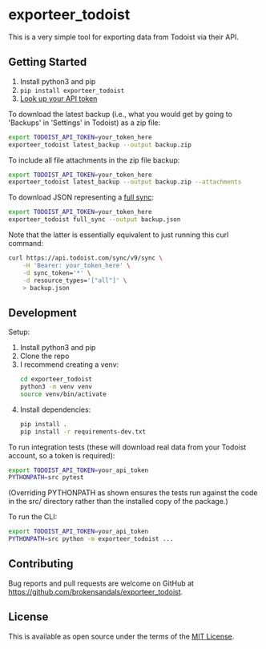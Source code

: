 # exporteer\_todoist

This is a very simple tool for exporting data from Todoist via their API.

## Getting Started

1. Install python3 and pip
2. `pip install exporteer_todoist`
3. [Look up your API token](https://todoist.com/prefs/integrations)

To download the latest backup (i.e., what you would get by going to 'Backups' in 'Settings' in Todoist) as a zip file:

```bash
export TODOIST_API_TOKEN=your_token_here
exporteer_todoist latest_backup --output backup.zip
```

To include all file attachments in the zip file backup:

```bash
export TODOIST_API_TOKEN=your_token_here
exporteer_todoist latest_backup --output backup.zip --attachments
```

To download JSON representing a [full sync](https://developer.todoist.com/sync/v9/#sync):

```bash
export TODOIST_API_TOKEN=your_token_here
exporteer_todoist full_sync --output backup.json
```

Note that the latter is essentially equivalent to just running this curl command:

```bash
curl https://api.todoist.com/sync/v9/sync \
    -H 'Bearer: your_token_here' \
    -d sync_token='*' \
    -d resource_types='["all"]' \
    > backup.json
```

## Development

Setup:

1. Install python3 and pip
2. Clone the repo
3. I recommend creating a venv:
    ```bash
    cd exporteer_todoist
    python3 -m venv venv
    source venv/bin/activate
    ```
4. Install dependencies:
    ```bash
   pip install .
   pip install -r requirements-dev.txt
    ```

To run integration tests (these will download real data from your Todoist account, so a token is required):

```bash
export TODOIST_API_TOKEN=your_api_token
PYTHONPATH=src pytest
```

(Overriding PYTHONPATH as shown ensures the tests run against the code in the src/ directory rather than the installed copy of the package.)

To run the CLI:

```bash
export TODOIST_API_TOKEN=your_api_token
PYTHONPATH=src python -m exporteer_todoist ...
```

## Contributing

Bug reports and pull requests are welcome on GitHub at https://github.com/brokensandals/exporteer_todoist.

## License

This is available as open source under the terms of the [MIT License](https://opensource.org/licenses/MIT).
